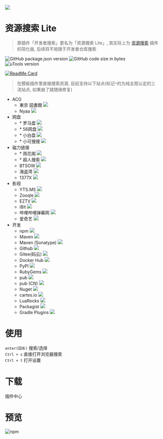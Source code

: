 ![](https://s1.ax1x.com/2020/11/07/B4UCFS.png)
# 资源搜索 Lite
> 原插件「开发者搜索」更名为「资源搜索 Lite」, 其实际上为 [资源搜索](https://yuanliao.info/d/1875-0-0-3) 插件的简化版, 后续将不局限于开发者仓库搜索

![GitHub package.json version](https://img.shields.io/github/package-json/v/LanyuanXiaoyao-Studio/utools-search-lite?label=%E4%BB%A3%E7%A0%81%E7%89%88%E6%9C%AC)
![GitHub code size in bytes](https://img.shields.io/github/languages/code-size/LanyuanXiaoyao-Studio/utools-search-lite?label=%E4%BB%A3%E7%A0%81%E4%BD%93%E7%A7%AF)
![uTools version](https://img.shields.io/badge/uTools%20%E7%89%88%E6%9C%AC-%3E%3D1.3.2-green)

[![ReadMe Card](https://github-readme-stats.vercel.app/api/pin/?username=LanyuanXiaoyao-Studio&repo=utools-search-lite&theme=dracula&locale=cn&hide_border=false)](https://github.com/LanyuanXiaoyao-Studio/utools-search-lite)

> 在模板插件里直接搜索资源, 目前支持以下站点(标记`*`的为纯主观认定的三流站点, 如果崩了就随缘修复)

- ACG
  - 東京 図書館 [![](https://img.icons8.com/material/15/000000/preview-pane.png)](https://s1.ax1x.com/2020/11/07/B4BuRS.png)
  - Nyaa [![](https://img.icons8.com/material/15/000000/preview-pane.png)](https://s1.ax1x.com/2020/11/07/B4BnG8.png)
- 网盘
  - \* 罗马盘 [![](https://img.icons8.com/material/15/000000/preview-pane.png)](https://s1.ax1x.com/2020/11/07/B4BKxg.png)
  - \* 56网盘 [![](https://img.icons8.com/material/15/000000/preview-pane.png)](https://s1.ax1x.com/2020/11/07/B4BmPf.png)
  - \* 小白盘 [![](https://img.icons8.com/material/15/000000/preview-pane.png)](https://s1.ax1x.com/2020/11/07/B4BZIP.png)
  - \* 小可搜搜 [![](https://img.icons8.com/material/15/000000/preview-pane.png)](https://s1.ax1x.com/2020/11/07/B4BQMQ.png)
- 磁力链接
  - \* 雨花阁 [![](https://img.icons8.com/material/15/000000/preview-pane.png)](https://s1.ax1x.com/2020/11/07/B4DKFx.png)
  - \* 超人搜索 [![](https://img.icons8.com/material/15/000000/preview-pane.png)](https://s1.ax1x.com/2020/11/07/B4DMY6.png)
  - BTSOW [![](https://img.icons8.com/material/15/000000/preview-pane.png)](https://s1.ax1x.com/2020/11/07/B4DmwR.png)
  - 海盗湾 [![](https://img.icons8.com/material/15/000000/preview-pane.png)](https://s1.ax1x.com/2020/11/07/B4DnT1.png)
  - 1377X [![](https://img.icons8.com/material/15/000000/preview-pane.png)](https://s1.ax1x.com/2020/11/07/B4Dem9.png)
- 影视
  - YTS.MS [![](https://img.icons8.com/material/15/000000/preview-pane.png)](https://s1.ax1x.com/2020/11/07/B4D1SO.png)
  - Zooqle [![](https://img.icons8.com/material/15/000000/preview-pane.png)](https://s3.ax1x.com/2021/01/18/s6PMjJ.png)
  - EZTV [![](https://img.icons8.com/material/15/000000/preview-pane.png)](https://s3.ax1x.com/2021/01/18/s6Pn9U.png)
  - iBit [![](https://img.icons8.com/material/15/000000/preview-pane.png)](https://s3.ax1x.com/2021/01/18/s6Pp9S.png)
  - 哔哩哔哩弹幕网 [![](https://img.icons8.com/material/15/000000/preview-pane.png)](https://s3.ax1x.com/2021/01/18/s6C6l4.png)
  - 爱奇艺 [![](https://img.icons8.com/material/15/000000/preview-pane.png)](https://s3.ax1x.com/2021/01/18/s6CfTx.png)
- 开发
  - npm [![](https://img.icons8.com/material/15/000000/preview-pane.png)](https://s1.ax1x.com/2020/11/07/B5PX3d.png)
  - Maven [![](https://img.icons8.com/material/15/000000/preview-pane.png)](https://s1.ax1x.com/2020/11/07/B5PjgA.png)
  - Maven (Sonatype) [![](https://img.icons8.com/material/15/000000/preview-pane.png)](https://s1.ax1x.com/2020/11/07/B5PvjI.png)
  - Github [![](https://img.icons8.com/material/15/000000/preview-pane.png)](https://s1.ax1x.com/2020/11/07/B5Pzut.png)
  - Gitee(码云) [![](https://img.icons8.com/material/15/000000/preview-pane.png)](https://s1.ax1x.com/2020/11/07/B5iSDP.png)
  - Docker Hub [![](https://img.icons8.com/material/15/000000/preview-pane.png)](https://s1.ax1x.com/2020/11/07/B5iCE8.png)
  - PyPI [![](https://img.icons8.com/material/15/000000/preview-pane.png)](https://s1.ax1x.com/2020/11/07/B5iPUS.png)
  - RubyGems [![](https://img.icons8.com/material/15/000000/preview-pane.png)](https://s1.ax1x.com/2020/11/07/B5ii4g.png)
  - pub [![](https://img.icons8.com/material/15/000000/preview-pane.png)](https://s1.ax1x.com/2020/11/07/B5ikCQ.png)
  - pub (CN) [![](https://img.icons8.com/material/15/000000/preview-pane.png)](https://s1.ax1x.com/2020/11/07/B5iA3j.png)
  - Nuget [![](https://img.icons8.com/material/15/000000/preview-pane.png)](https://s1.ax1x.com/2020/11/07/B5iEgs.png)
  - cartes.io [![](https://img.icons8.com/material/15/000000/preview-pane.png)](https://s1.ax1x.com/2020/11/07/B5iVvn.png)
  - LuaRocks [![](https://img.icons8.com/material/15/000000/preview-pane.png)](https://s1.ax1x.com/2020/11/07/B5ieuq.png)
  - Packagist [![](https://img.icons8.com/material/15/000000/preview-pane.png)](https://s1.ax1x.com/2020/11/07/B5imD0.png)
  - Gradle Plugins [![](https://img.icons8.com/material/15/000000/preview-pane.png)](https://s1.ax1x.com/2020/11/07/B5inbV.png)

# 使用
`enter(回车)` 搜索/选择  
`Ctrl + s` 直接打开浏览器搜索  
`Ctrl + t` 打开设置

# 下载
插件中心

# 预览
![npm](https://s1.ax1x.com/2020/11/02/BBzK5d.png)
